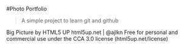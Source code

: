 #Photo Portfolio
> A simple project to learn git and github

Big Picture by HTML5 UP
html5up.net | @ajlkn
Free for personal and commercial use under the CCA 3.0 license (html5up.net/license)

